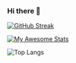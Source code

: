 ### Hi there 👋

<!--
**Mukiti-Ryan/Mukiti-Ryan** is a ✨ _special_ ✨ repository because its `README.md` (this file) appears on your GitHub profile.

Here are some ideas to get you started:
My name is Ryan Mukiti.
- 🔭 I’m currently working on ...
- 🌱 I’m currently learning ...
- 👯 I’m looking to collaborate on ...
- 🤔 I’m looking for help with ...
- 💬 Ask me about ...
- 📫 How to reach me: ...
- 😄 Pronouns: ...
- ⚡ Fun fact: ...
-->

[![GitHub Streak](http://github-readme-streak-stats.herokuapp.com?user=Mukiti-Ryan&theme=github-dark&hide_border=true&date_format=M%20j%5B%2C%20Y%5D)](https://git.io/streak-stats)

[![My Awesome Stats](https://awesome-github-stats.azurewebsites.net/user-stats/Mukiti-Ryan?cardType=github&theme=github-dark)](https://git.io/awesome-stats-card)

![Top Langs](https://github-readme-stats.vercel.app/api/top-langs/?username=Mukiti-Ryan&theme=github-dark)
